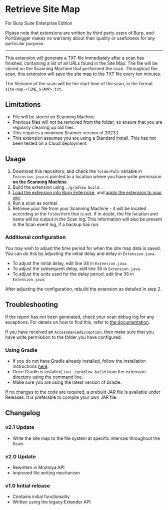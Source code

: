 # Retrieve Site Map
For Burp Suite Enterprise Edition

Please note that extensions are written by third party users of Burp, and PortSwigger makes no warranty about their quality or usefulness for any particular purpose.

---
This extension will generate a TXT file immediately after a scan has finished, containing a list of all URLs found in the Site Map. The file will be stored on the Scanning Machine that performed the scan.
Throughout the scan, this extension will save the site map to the TXT file every ten minutes.

The filename of the scan will be the start time of the scan, in the format `site-map-<TIME_STAMP>.txt`.

## Limitations
- File will be stored on Scanning Machine.
- Previous files will not be removed from the folder, so ensure that you are regularly cleaning up old files.
- This requires a minimum Scanner version of 2023.1.
- This extension assumes you are using a Standard install. This has not been tested on a Cloud deployment.

## Usage
1. Download this repository, and check the `folderPath` variable in `Extension.java` is pointed to a location where you have write permission **on the Scanning Machine**.
2. Build the extension using `./gradlew build`.
3. [Load the extension into Burp Enterprise](https://portswigger.net/burp/documentation/enterprise/user-guide/extensions/adding-extensions#adding-custom-extensions-to-burp-suite-enterprise-edition), and [apply the extension to your site](https://portswigger.net/burp/documentation/enterprise/user-guide/working-with-sites/site-settings/scanning-with-extensions).
4. Run a scan as normal.
5. Retrieve your file from your Scanning Machine - it will be located according to the `folderPath` that is set. If in doubt, the file location and name will be output in the Scan log. This information will also be present in the Scan event log, if a backup has run.

### Additional configuration
You may wish to adjust the time period for when the site map data is saved. You can do this by adjusting the initial delay and delay in `Extension.java`.

- To adjust the initial delay, edit line 34 in `Extension.java`.
- To adjust the subsequent delay, edit line 35 in `Extension.java`.
- To adjust the units used for the delay period, edit line 36 in `Extension.java`.

After adjusting the configuration, rebuild the extension as detailed in step 2.

## Troubleshooting
If the report has not been generated, check your scan debug log for any exceptions. For details on how to find this, refer to [the documentation](https://portswigger.net/burp/documentation/enterprise/user-guide/troubleshooting).

If you have received an `AccessDeniedException`, then make sure that you have write permission to the folder you have configured.

### Using Gradle
- If you do not have Gradle already installed, follow the installation instructions [here](https://gradle.org/install/).
- Once Gradle is installed, run `./gradlew build` from the extension directory using the command line.
- Make sure you are using the latest version of Gradle.

If no changes to the code are required, a prebuilt JAR file is available under Releases. It is preferable to compile your own JAR file.

## Changelog

### v2.1 Update
- Write the site map to the file system at specific intervals throughout the Scan.

### v2.0 Update
- Rewritten in Montoya API
- Improved file writing mechanism

### v1.0 Initial release
- Contains initial functionality
- Written using the legacy Extender API